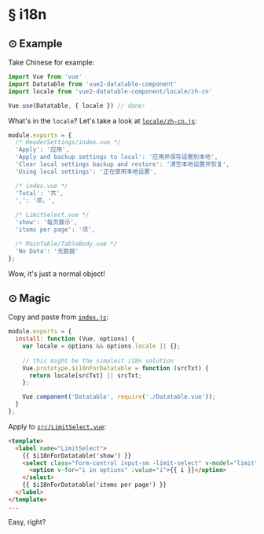 # § i18n

## ⊙ Example

Take Chinese for example:

```js
import Vue from 'vue'
import Datatable from 'vue2-datatable-component'
import locale from 'vue2-datatable-component/locale/zh-cn'

Vue.use(Datatable, { locale }) // done!
```

What's in the `locale`? Let's take a look at [`locale/zh-cn.js`](https://github.com/OneWayTech/vue2-datatable/blob/master/locale/zh-cn.js):

```js
module.exports = {
  /* HeaderSettings/index.vue */
  'Apply': '应用',
  'Apply and backup settings to local': '应用并保存设置到本地',
  'Clear local settings backup and restore': '清空本地设置并恢复',
  'Using local settings': '正在使用本地设置',

  /* index.vue */
  'Total': '共',
  ',': '项，',
  
  /* LimitSelect.vue */
  'show': '每页展示',
  'items per page': '项',

  /* MainTable/TableBody.vue */
  'No Data': '无数据'
};
```

Wow, it's just a normal object!

## ⊙ Magic

Copy and paste from [`index.js`](https://github.com/OneWayTech/vue2-datatable/blob/master/index.js):

```js
module.exports = {
  install: function (Vue, options) {
    var locale = options && options.locale || {};
    
    // this might be the simplest i18n solution
    Vue.prototype.$i18nForDatatable = function (srcTxt) {
      return locale[srcTxt] || srcTxt;
    };

    Vue.component('Datatable', require('./Datatable.vue'));
  }
};
```

Apply to [`src/LimitSelect.vue`](https://github.com/OneWayTech/vue2-datatable/blob/master/src/LimitSelect.vue):

```html
<template>
  <label name="LimitSelect">
    {{ $i18nForDatatable('show') }}
    <select class="form-control input-sm -limit-select" v-model="limit">
      <option v-for="i in options" :value="i">{{ i }}</option>
    </select>
    {{ $i18nForDatatable('items per page') }}
  </label>
</template>
...
```

Easy, right?
